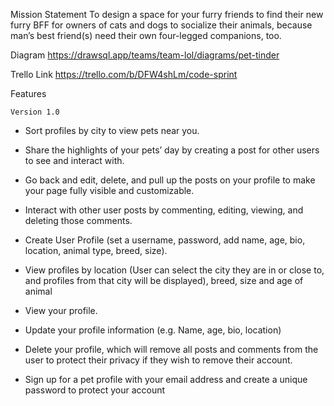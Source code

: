 Mission Statement
To design a space for your furry friends to find their new furry BFF for owners of cats and dogs to socialize their animals, because man’s best friend(s) need their own four-legged companions, too.

Diagram
https://drawsql.app/teams/team-lol/diagrams/pet-tinder

Trello Link
https://trello.com/b/DFW4shLm/code-sprint

Features

    Version 1.0

- Sort profiles by city to view pets near you.

- Share the highlights of your pets’ day by creating a post for other users to see and interact with.

- Go back and edit, delete, and pull up the posts on your profile to make your page fully visible and customizable.

- Interact with other user posts by commenting, editing, viewing, and deleting those comments.

- Create User Profile (set a username, password, add name, age, bio, location, animal type, breed, size).

- View profiles by location (User can select the city they are in or close to, and profiles from that city will be displayed), breed, size and age of animal

- View your profile.

- Update your profile information (e.g. Name, age, bio, location)

- Delete your profile, which will remove all posts and comments from the user to protect their privacy if they wish to remove their account.

- Sign up for a pet profile with your email address and create a unique password to protect your account
